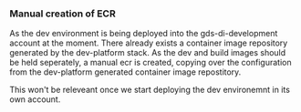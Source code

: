 ### Manual creation of ECR

As the dev environment is being deployed into the gds-di-development account at the moment. There already
exists a container image repository generated by the dev-platform stack. As the dev and build images should be held
seperately, a manual ecr is created, copying over the configuration from the dev-platform generated container image
repostitory.

This won't be releveant once we start deploying the dev environemnt in its own account.
